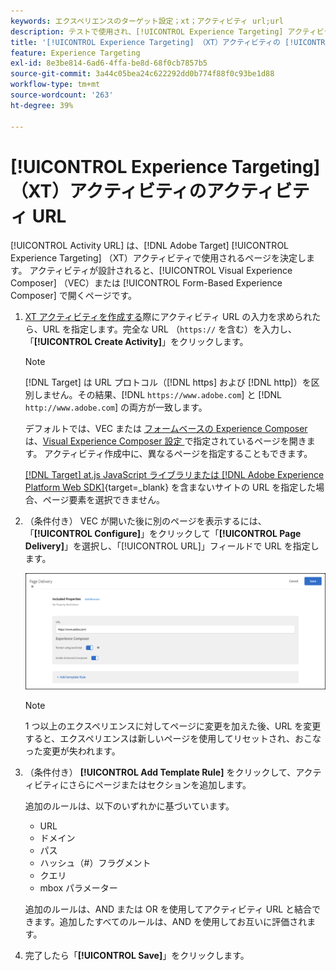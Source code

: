```yaml
---
keywords: エクスペリエンスのターゲット設定；xt；アクティビティ url;url
description: テストで使用され、[!UICONTROL Experience Targeting] アクティビティが  [!DNL Adobe Target] を使用してデザインされたときに開くページを決定する [!UICONTROL Activity URL] ールの指定方法を説明します。
title: '[!UICONTROL Experience Targeting] （XT）アクティビティの [!UICONTROL Activity URL] とは何ですか。'
feature: Experience Targeting
exl-id: 8e3be814-6ad6-4ffa-be8d-68f0cb7857b5
source-git-commit: 3a44c05bea24c622292dd0b774f88f0c93be1d88
workflow-type: tm+mt
source-wordcount: '263'
ht-degree: 39%

---
```


# [!UICONTROL Experience Targeting] （XT）アクティビティのアクティビティ URL

[!UICONTROL Activity URL] は、[!DNL Adobe Target] [!UICONTROL Experience Targeting] （XT）アクティビティで使用されるページを決定します。 アクティビティが設計されると、[!UICONTROL Visual Experience Composer] （VEC）または [!UICONTROL Form-Based Experience Composer] で開くページです。

1. [XT アクティビティを作成する](/help/main/c-activities/t-experience-target/t-xt-create/xt-create.md)際にアクティビティ URL の入力を求められたら、URL を指定します。完全な URL （`https://` を含む）を入力し、「**[!UICONTROL Create Activity]**」をクリックします。

   >[!NOTE]
   >
   >[!DNL Target] は URL プロトコル（[!DNL https] および [!DNL http]）を区別しません。その結果、[!DNL `https://www.adobe.com`] と [!DNL `http://www.adobe.com`] の両方が一致します。
   >
   >デフォルトでは、VEC または [ フォームベースの Experience Composer](/help/main/c-experiences/form-experience-composer.md) は、[Visual Experience Composer 設定 ](/help/main/administrating-target/visual-experience-composer-set-up.md) で指定されているページを開きます。 アクティビティ作成中に、異なるページを指定することもできます。
   >
   >[[!DNL Target] at.js JavaScript ライブラリまたは  [!DNL Adobe Experience Platform Web SDK]](https://experienceleague.adobe.com/docs/target-dev/developer/client-side/overview.html){target=_blank} を含まないサイトの URL を指定した場合、ページ要素を選択できません。

1. （条件付き） VEC が開いた後に別のページを表示するには、「**[!UICONTROL Configure]**」をクリックして「**[!UICONTROL Page Delivery]**」を選択し、「[!UICONTROL URL]」フィールドで URL を指定します。

   ![ページ配信ダイアログボックス](/help/main/c-activities/t-experience-target/t-xt-create/assets/url-config-new.png)

   >[!NOTE]
   >
   >1 つ以上のエクスペリエンスに対してページに変更を加えた後、URL を変更すると、エクスペリエンスは新しいページを使用してリセットされ、おこなった変更が失われます。

1. （条件付き） **[!UICONTROL Add Template Rule]** をクリックして、アクティビティにさらにページまたはセクションを追加します。

   追加のルールは、以下のいずれかに基づいています。

   * URL
   * ドメイン
   * パス
   * ハッシュ（#）フラグメント
   * クエリ
   * mbox パラメーター

   追加のルールは、AND または OR を使用してアクティビティ URL と結合できます。追加したすべてのルールは、AND を使用してお互いに評価されます。

1. 完了したら「**[!UICONTROL Save]**」をクリックします。
